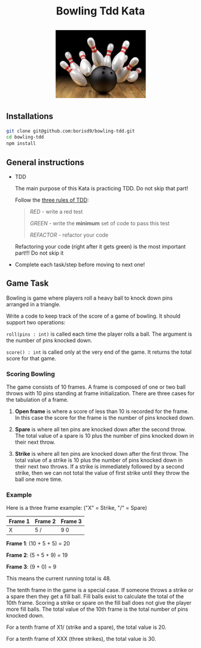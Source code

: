 <h1 align="center">
Bowling Tdd Kata
<br><br>
<img width="241" src ="bowling-logo.png" />
</h1>

## Installations
```bash
git clone git@github.com:borisd9/bowling-tdd.git
cd bowling-tdd
npm install
```

## General instructions

- TDD

  The main purpose of this Kata is practicing TDD. Do not skip that part!

  Follow the [three rules of TDD](http://butunclebob.com/ArticleS.UncleBob.TheThreeRulesOfTdd):

  > *RED* - write a red test
  >
  > *GREEN* - write the **minimum** set of code to pass this test
  >
  > *REFACTOR* - refactor your code

  Refactoring your code (right after it gets green) is the most important part!!! Do not skip it

- Complete each task/step before moving to next one!

## Game Task

Bowling is game where players roll a heavy ball to knock down pins arranged in a triangle.

Write a code to keep track of the score of a game of bowling. It should support two operations:

`roll(pins : int)` is called each time the player rolls a ball. The argument is the number of pins knocked down.

`score() : int` is called only at the very end of the game. It returns the total score for that game.

### Scoring Bowling

The game consists of 10 frames. A frame is composed of one or two ball throws with 10 pins standing at frame initialization. There are three cases for the tabulation of a frame.

1. **Open frame** is where a score of less than 10 is recorded for the frame. In this case the score for the frame is the number of pins knocked down.

2. **Spare** is where all ten pins are knocked down after the second throw. The total value of a spare is 10 plus the number of pins knocked down in their next throw.

3. **Strike** is where all ten pins are knocked down after the first throw.
The total value of a strike is 10 plus the number of pins knocked down in their next two throws.
If a strike is immediately followed by a second strike, then we can not total the value of first strike until they throw the ball one more time.

### Example
Here is a three frame example:
("X" = Strike, "/" = Spare)

| Frame 1 | Frame 2 | Frame 3 |
|--------|----------|---------|
| X	|  5 / | 9 0 |

**Frame 1**: (10 + 5 + 5) = 20

**Frame 2**: (5 + 5 + 9) = 19

**Frame 3**: (9 + 0) = 9

This means the current running total is 48.

The tenth frame in the game is a special case.
If someone throws a strike or a spare then they get a fill ball.
Fill balls exist to calculate the total of the 10th frame.
Scoring a strike or spare on the fill ball does not give the player more fill balls.
The total value of the 10th frame is the total number of pins knocked down.

For a tenth frame of X1/ (strike and a spare), the total value is 20.

For a tenth frame of XXX (three strikes), the total value is 30.
